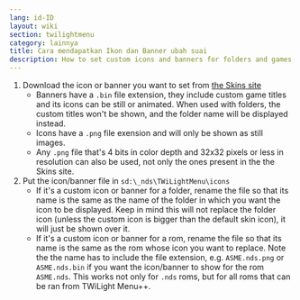 ```yaml
---
lang: id-ID
layout: wiki
section: twilightmenu
category: lainnya
title: Cara mendapatkan Ikon dan Banner ubah suai
description: How to set custom icons and banners for folders and games in TWiLight Menu++
---
```


1. Download the icon or banner you want to set from [the Skins site](https://skins.ds-homebrew.com/icon/)
   - Banners have a `.bin` file extension, they include custom game titles and its icons can be still or animated. When used with folders, the custom titles won't be shown, and the folder name will be displayed instead.
   - Icons have a `.png` file exension and will only be shown as still images.
   - Any `.png` file that's 4 bits in color depth and 32x32 pixels or less in resolution can also be used, not only the ones present in the the Skins site.
1. Put the icon/banner file in `sd:\_nds\TWiLightMenu\icons`
   - If it's a custom icon or banner for a folder, rename the file so that its name is the same as the name of the folder in which you want the icon to be displayed. Keep in mind this will not replace the folder icon (unless the custom icon is bigger than the default skin icon), it will just be shown over it.
   - If it's a custom icon or banner for a rom, rename the file so that its name is the same as the rom whose icon you want to replace. Note the the name has to include the file extension, e.g. `ASME.nds.png` or `ASME.nds.bin` if you want the icon/banner to show for the rom `ASME.nds`. This works not only for `.nds` roms, but for all roms that can be ran from TWiLight Menu++.
